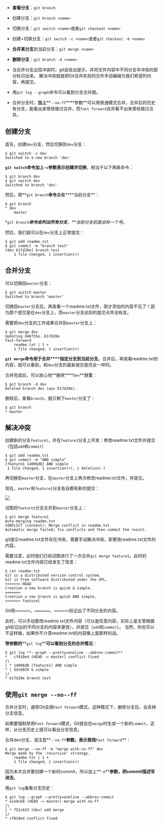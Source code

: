 - **查看分支**：`git branch`

- 创建分支：`git branch <name>`

- 切换分支：`git switch <name>`或者`git checkout <name>`

- 创建+切换分支：`git switch -c <name>`或者`git checkout -b <name>`

- **合并某分支**到当前分支：`git merge <name>`

- **删除分支**：`git branch -d <name>`



- 当合并分支出现冲突时，git会给出提示，并将文件内容中不同分支中冲突的部分标识出来。
解决冲突就是把Git合并失败的文件手动编辑为我们希望的内容，再提交。

- 用`git log --graph`命令可以看到分支合并图。



- 合并分支时，**加上****`--no-ff`****参数**可以用普通模式合并，合并后的历史有分支，能看出来曾经做过合并，而`fast forward`合并看不出来曾经做过合并。





## 创建分支

首先，创建`dev`分支，然后切换到`dev`分支：

```Git
$ git switch -c dev
Switched to a new branch 'dev'
```

**`git switch`****命令加上****`-c`****参数表示****创建并切换**，相当于以下两条命令：

```Git
$ git branch dev
$ git switch dev
Switched to branch 'dev'
```

然后，用**`git branch`****命令****查看****当前分支**：

```Git
$ git branch
* dev
    master
```

**`git branch`****命令会列出所有分支**，**当前分支前面会标一个*号**。

然后，我们就可以在`dev`分支上正常提交：

```Git
$ git add readme.txt 
$ git commit -m "branch test"
[dev b17d20e] branch test
    1 file changed, 1 insertion(+)
```

## 合并分支

可以切换回`master`分支：

```Git
$ git switch master
Switched to branch 'master'
```

切换回`master`分支后，再查看一个readme.txt文件，刚才添加的内容不见了！因为那个提交是在`dev`分支上，而`master`分支此刻的提交点并没有变。

需要把`dev`分支的工作成果合并到`master`分支上：

```Git
$ git merge dev
Updating d46f35e..b17d20e
Fast-forward
    readme.txt | 1 +
    1 file changed, 1 insertion(+)
```

**`git merge`****命令用于****合并****指定分支到当前分支**。合并后，再查看readme.txt的内容，就可以看到，和`dev`分支的最新提交是完全一样的。

合并完成后，可以放心地**删除****`dev`****分支**：

```Git
$ git branch -d dev
Deleted branch dev (was b17d20e).
```

删除后，查看`branch`，就只剩下`master`分支了：

```Git
$ git branch
* master
```

## 解决冲突

创建新的分支`feature1`，并在`feature1`分支上开发：修改readme.txt文件并提交（包括`add`和`commit`）

```Git
$ git add readme.txt
$ git commit -m "AND simple"
[feature1 14096d0] AND simple
 1 file changed, 1 insertion(+), 1 deletion(-)
```

再切换到`master`分支，在`master`分支上再次修改readme.txt文件，并提交。

现在，`master`和`feature1`分支各自都有新的提交：

![](https://i.loli.net/2020/12/07/2XmABwFxUdquIcy.png)

试图将`feature1`分支合并到`master`分支上：

```Git
$ git merge feature1
Auto-merging readme.txt
CONFLICT (content): Merge conflict in readme.txt
Automatic merge failed; fix conflicts and then commit the result.
```

git提示readme.txt文件存在冲突，需要手动解决冲突，即更改readme.txt文件的内容。

需要注意，此时我们已经试图进行了一次合并`git merge feature1`，此时的readme.txt文件内容已经发生了改变：

```Git
$ cat readme.txt
Git is a distributed version control system.
Git is free software distributed under the GPL.
<<<<<<< HEAD
Creation a new branch is quick & simple.
=======
Creation a new branch is quick AND simple.
>>>>>>> featurel

```

Git用`<<<<<<<`，`=======`，`>>>>>>>`标记出了不同分支的内容。

此时，可以手动更改readme.txt文件内容（可以是任意内容，实际上是主管根据git标记出的不同分支的内容来更改），并提交（`add`和`commit`）。
当然，你也可以不这样做，如果你不介意readme.txt的内容像上面那样的话。

**带参数的****`git log`****可以看到分支的合并情况**：

```Git
$ git log **--graph --pretty=oneline --abbrev-commit**
*   cf810e4 (HEAD -> master) conflict fixed
|\  
| * 14096d0 (feature1) AND simple
* | 5dc6824 & simple
|/  
* b17d20e branch test
```

## 使用`git merge --no--ff`

合并分支时，通常Git会用`Fast forward`模式，这种模式下，删除分支后，会丢掉分支信息。

如果要强制禁用`Fast forward`模式，Git就会在`merge`时生成一个新的`commit`，这样，从分支历史上就可以看出分支信息。

合并dev分支，请注意**`--no-ff`****参数，表示禁用****`Fast forward`**：

```Git
$ git merge --no-ff -m "merge with no-ff" dev
Merge made by the 'recursive' strategy.
    readme.txt | 1 +
    1 file changed, 1 insertion(+)
```

因为本次合并要创建一个新的commit，所以加上**`-m`****参数，把commit描述写进去**。

用`git log`看看分支历史：

```Git
$ git log --graph --pretty=oneline --abbrev-commit
* e1e9c68 (HEAD -> master) merge with no-ff
|\  
| * f52c633 (dev) add merge
|/  
* cf810e4 conflict fixed
```